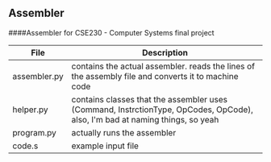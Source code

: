 ## Assembler

####Assembler for CSE230 - Computer Systems final project

| File | Description |
|------|-------------|
| assembler.py | contains the actual assembler. reads the lines of the assembly file and converts it to machine code |
| helper.py | contains classes that the assembler uses (Command, InstrctionType, OpCodes, OpCode), also, I'm bad at naming things, so yeah |
| program.py | actually runs the assembler |
| code.s | example input file |
